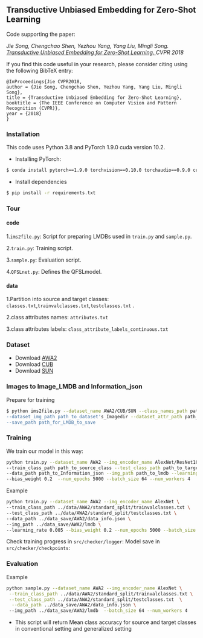 ## Transductive Unbiased Embedding for Zero-Shot Learning

Code supporting the paper:

*Jie Song, Chengchao Shen, Yezhou Yang, Yang Liu, Mingli Song.
[Transductive Unbiased Embedding for Zero-Shot Learning. ](https://openaccess.thecvf.com/content_cvpr_2018/papers/Song_Transductive_Unbiased_Embedding_CVPR_2018_paper.pdf)
CVPR 2018*


If you find this code useful in your research, please consider citing using the
following BibTeX entry:

```
@InProceedings{Jie CVPR2018,
author = {Jie Song, Chengchao Shen, Yezhou Yang, Yang Liu, Mingli Song},
title = {Transductive Unbiased Embedding for Zero-Shot Learning},
booktitle = {The IEEE Conference on Computer Vision and Pattern Recognition (CVPR)},
year = {2018}
}
```

### Installation

This code uses Python 3.8 and PyTorch 1.9.0 cuda version 10.2.

- Installing PyTorch:
```bash
$ conda install pytorch==1.9.0 torchvision==0.10.0 torchaudio==0.9.0 cudatoolkit=10.2 -c pytorch
```

- Install dependencies
```bash
$ pip install -r requirements.txt
```

### Tour
#### code

1.```ims2file.py```: Script for preparing LMDBs used in ```train.py``` and ```sample.py```.

2.```train.py```: Training script.

3.```sample.py```: Evaluation script.

4.```QFSLnet.py```: Defines the QFSLmodel.

#### data

1.Partition into source and target classes: ```classes.txt```,```trainvalclasses.txt```,```testclasses.txt``` .

2.class attributes names: ```attributes.txt```

3.class attributes labels: ```class_attribute_labels_continuous.txt```


### Dataset

- Download [AWA2](https://cvml.ist.ac.at/AwA2/AwA2-data.zip) 
- Download [CUB](https://data.caltech.edu/tindfiles/serve/1239ea37-e132-42ee-8c09-c383bb54e7ff/) 
- Download [SUN](https://cs.brown.edu/~gmpatter/Attributes/SUNAttributeDB_Images.tar.gz) 



### Images to Image_LMDB and Information_json

Prepare for training

```bash
$ python ims2file.py --dataset_name AWA2/CUB/SUN --class_names_path path_to_dataset's_classes_names \
--dataset_img_path path_to_dataset's_Imagedir --dataset_attr_path path_to_allclasses's_attributes \
--save_path path_for_LMDB_to_save
```



### Training


We train our model in this way:


```bash
python train.py --dataset_name AWA2 --img_encoder_name AlexNet/ResNet101/VGG19/GoogLeNet \
--train_class_path path_to_source_class --test_class_path path_to_target_class \ 
--data_path path_to_Information_json --img_path path_to_lmdb --learning_rate 0.005 \ 
--bias_weight 0.2  --num_epochs 5000 --batch_size 64 --num_workers 4   
```

Example

```bash
python train.py --dataset_name AWA2 --img_encoder_name AlexNet \ 
--train_class_path ../data/AWA2/standard_split/trainvalclasses.txt \ 
--test_class_path ../data/AWA2/standard_split/testclasses.txt \ 
--data_path ../data_save/AWA2/data_info.json \ 
--img_path ../data_save/AWA2/lmdb \ 
--learning_rate 0.005 --bias_weight 0.2 --num_epochs 5000 --batch_size 64 --num_workers 4 
```

Check training progress in ```src/checker/logger```:
Model save in ```src/checker/checkpoints```:


### Evaluation
Example

```bash
python sample.py --dataset_name AWA2 --img_encoder_name AlexNet \
 --train_class_path ../data/AWA2/standard_split/trainvalclasses.txt \
 --test_class_path ../data/AWA2/standard_split/testclasses.txt  \
  --data_path ../data_save/AWA2/data_info.json \ 
 --img_path ../data_save/AWA2/lmdb  --batch_size 64 --num_workers 4
```

- This script will return  Mean class accuracy for source and target classes in conventional setting and generalized setting


